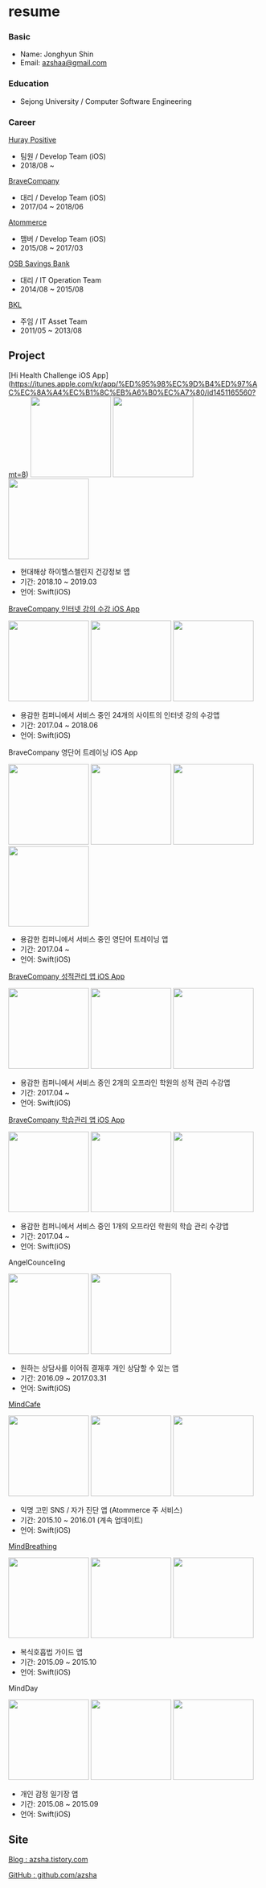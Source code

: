 # resume
### Basic
* Name: Jonghyun Shin
* Email: azshaa@gmail.com

### Education
* Sejong University / Computer Software Engineering

### Career
[Huray Positive](http://www.huray.net)
* 팀원 / Develop Team (iOS)
* 2018/08 ~

[BraveCompany](http://www.bravecompany.net)
* 대리 / Develop Team (iOS)
* 2017/04 ~ 2018/06

[Atommerce](http://www.mindcafe.co.kr)
* 맴버 / Develop Team (iOS)
* 2015/08 ~ 2017/03

[OSB Savings Bank](https://www.osb.co.kr)
* 대리 / IT Operation Team
* 2014/08 ~ 2015/08

[BKL](http://bkl.co.kr)
* 주임 / IT Asset Team
* 2011/05 ~ 2013/08

## Project
[Hi Health Challenge iOS App] (https://itunes.apple.com/kr/app/%ED%95%98%EC%9D%B4%ED%97%AC%EC%8A%A4%EC%B1%8C%EB%A6%B0%EC%A7%80/id1451165560?mt=8)
<img src="images/hi000.jpg" width="160"/> <img src="images/hi001.jpg" width="160"/> <img src="images/hi002.jpg" width="160"/>
* 현대해상 하이헬스첼린지 건강정보 앱
* 기간: 2018.10 ~ 2019.03
* 언어: Swift(iOS)

[BraveCompany 인터넷 강의 수강 iOS App](https://itunes.apple.com/kr/app/덩허접공무원영어-이박사-영어-인강/id1080363471?mt=8)

<img src="images/dhj01.jpg" width="160"/> <img src="images/dhj02.jpg" width="160"/> <img src="images/dhj03.jpg" width="160"/>
* 용감한 컴퍼니에서 서비스 중인 24개의 사이트의 인터넷 강의 수강앱
* 기간: 2017.04 ~ 2018.06
* 언어: Swift(iOS)

BraveCompany 영단어 트레이닝 iOS App

<img src="images/word01.png" width="160"/> <img src="images/word02.png" width="160"/> <img src="images/word03.png" width="160"/> <img src="images/word04.png" width="160"/>

* 용감한 컴퍼니에서 서비스 중인 영단어 트레이닝 앱
* 기간: 2017.04 ~
* 언어: Swift(iOS)


[BraveCompany 성적관리 앱 iOS App](https://itunes.apple.com/nl/app/김승봉경찰팀-성적관리앱-모두의경찰-기출-모의고사/id1272040943?mt=8)

<img src="images/bong01.jpg" width="160"/> <img src="images/bong02.jpg" width="160"/> <img src="images/bong03.jpg" width="160"/>
* 용감한 컴퍼니에서 서비스 중인 2개의 오프라인 학원의 성적 관리 수강앱
* 기간: 2017.04 ~
* 언어: Swift(iOS)


[BraveCompany 학습관리 앱 iOS App](https://itunes.apple.com/us/app/가비-국어-학습관리앱-이근갑-선생님/id1335886842?mt=8)

<img src="images/gabi01.jpg" width="160"/> <img src="images/gabi02.jpg" width="160"/> <img src="images/gabi03.jpg" width="160"/>
* 용감한 컴퍼니에서 서비스 중인 1개의 오프라인 학원의 학습 관리 수강앱
* 기간: 2017.04 ~
* 언어: Swift(iOS)


AngelCounceling

<img src="images/mindangel.PNG" width="160"/> <img src="images/mindangel2.PNG" width="160"/>
* 원하는 상담사를 이어줘 결재후 개인 상담할 수 있는 앱
* 기간: 2016.09 ~ 2017.03.31
* 언어: Swift(iOS)


[MindCafe](https://itunes.apple.com/kr/app/maindeukape/id1071543312?mt=8)

<img src="images/mindcafe1.png" width="160"/> <img src="images/mindcafe2.png" width="160"/> <img src="images/mindcafe3.png" width="160"/>
* 익명 고민 SNS / 자가 진단 앱 (Atommerce 주 서비스)
* 기간: 2015.10 ~ 2016.01 (계속 업데이트)
* 언어: Swift(iOS)


[MindBreathing](https://itunes.apple.com/kr/app/maindeubeuliding/id1076233168?mt=8)

<img src="images/mindbreathing1.png" width="160"/> <img src="images/mindbreathing2.png" width="160"/> <img src="images/mindbreathing3.png" width="160"/>
* 복식호흡법 가이드 앱
* 기간: 2015.09 ~ 2015.10
* 언어: Swift(iOS)


MindDay

<img src="images/minday1.png" width="160"/> <img src="images/minday2.png" width="160"/> <img src="images/minday3.png" width="160"/>
* 개인 감정 일기장 앱
* 기간: 2015.08 ~ 2015.09
* 언어: Swift(iOS)

## Site
[Blog : azsha.tistory.com](http://azsha.tistory.com)

[GitHub : github.com/azsha](http://www.github.com/azsha)
